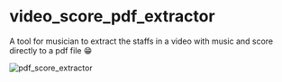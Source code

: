 # video_score_pdf_extractor
A tool for musician to extract the staffs in a video with music and score directly to a pdf file 😁


![pdf_score_extractor](https://github.com/matteoprogramming/video_score_pdf_extractor/assets/148125922/9e703b3e-882d-40ae-a00c-04c192b3b6c1)
